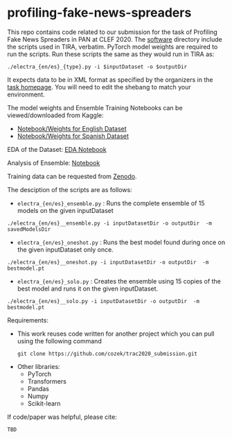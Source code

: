 # profiling-fake-news-spreaders
This repo contains code related to our submission for the task of Profiling Fake News Spreaders in PAN at CLEF 2020. 
The [software](https://github.com/cozek/profiling-fake-news-spreaders/tree/master/software) directory include the scripts used in TIRA, verbatim. PyTorch model weights are required to run the scripts. Run these scripts the same as they would run in TIRA as:
```
./electra_{en/es}_{type}.py -i $inputDataset -o $outputDir
```
It expects data to be in XML format as specified by the organizers in the [task homepage](https://pan.webis.de/clef20/pan20-web/author-profiling.html). You will need to edit the shebang to match your environment.


The model weights and Ensemble Training Notebooks can be viewed/downloaded from Kaggle:
- [Notebook/Weights for English Dataset](https://www.kaggle.com/coseck/fork-of-electra-on-pan-fake-news-2b295d)
- [Notebook/Weights for Spanish Dataset](https://www.kaggle.com/coseck/spanish-electra-on-pan-fake-news)

EDA of the Dataset: [EDA Notebook](https://www.kaggle.com/coseck/pan2020-profiling-fake-news-spreaders-eda)

Analysis of Ensemble: [Notebook](https://github.com/cozek/profiling-fake-news-spreaders/blob/master/notebooks/Analysis%20of%20Ensemble.ipynb)

Training data can be requested from [Zenodo](https://zenodo.org/record/3692319#.XxG-gi0w1QI).

The desciption of the scripts are as follows:
- `electra_{en/es}_ensemble.py` : Runs the complete ensemble of 15 models on the given inputDataset

```
./electra_{en/es}__ensemble.py -i inputDatasetDir -o outputDir  -m savedModelsDir
```

- `electra_{en/es}_oneshot.py` : Runs the best model  found during once on the given inputDataset only once. 

```
./electra_{en/es}__oneshot.py -i inputDatasetDir -o outputDir  -m bestmodel.pt
```

- `electra_{en/es}_solo.py` : Creates the ensemble using 15 copies of the best model and runs it on the given inputDataset.
```
./electra_{en/es}__solo.py -i inputDatasetDir -o outputDir  -m bestmodel.pt
```

Requirements:
- This work reuses code written for another project which you can pull using the following command
    ```
    git clone https://github.com/cozek/trac2020_submission.git
    ```
- Other libraries:
    - PyTorch
    - Transformers
    - Pandas
    - Numpy
    - Scikit-learn


If code/paper was helpful, please cite:
```
TBD
```
